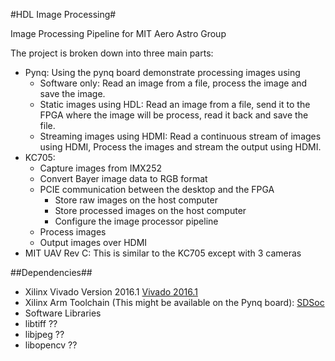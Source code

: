 #HDL Image Processing#

Image Processing Pipeline for MIT Aero Astro Group

The project is broken down into three main parts:

* Pynq: Using the pynq board demonstrate processing images using
  * Software only: Read an image from a file, process the image and save the image.
  * Static images using HDL: Read an image from a file, send it to the FPGA where the image will be process, read it back and save the file.
  * Streaming images using HDMI: Read a continuous stream of images using HDMI, Process the images and stream the output using HDMI.
* KC705:
  * Capture images from IMX252
  * Convert Bayer image data to RGB format
  * PCIE communication between the desktop and the FPGA
    * Store raw images on the host computer
    * Store processed images on the host computer
    * Configure the image processor pipeline
  * Process images
  * Output images over HDMI
* MIT UAV Rev C: This is similar to the KC705 except with 3 cameras

##Dependencies##

* Xilinx Vivado Version 2016.1 [Vivado 2016.1](https://www.xilinx.com/support/download/index.html/content/xilinx/en/downloadNav/vivado-design-tools/2016-1.html)
* Xilinx Arm Toolchain (This might be available on the Pynq board): [SDSoc](https://www.xilinx.com/support/download/index.html/content/xilinx/en/downloadNav/sdx-development-environments.html)
* Software Libraries
 * libtiff ??
 * libjpeg ??
 * libopencv ??

